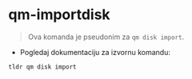 # qm-importdisk

> Ova komanda je pseudonim za `qm disk import`.

- Pogledaj dokumentaciju za izvornu komandu:

`tldr qm disk import`
